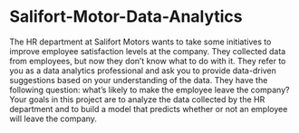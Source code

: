 # Salifort-Motor-Data-Analytics
 The HR department at Salifort Motors wants to take some initiatives to improve employee satisfaction levels at the company. They collected data from employees, but now they don’t know what to do with it. They refer to you as a data analytics professional and ask you to provide data-driven suggestions based on your understanding of the data. They have the following question: what’s likely to make the employee leave the company?  Your goals in this project are to analyze the data collected by the HR department and to build a model that predicts whether or not an employee will leave the company.

